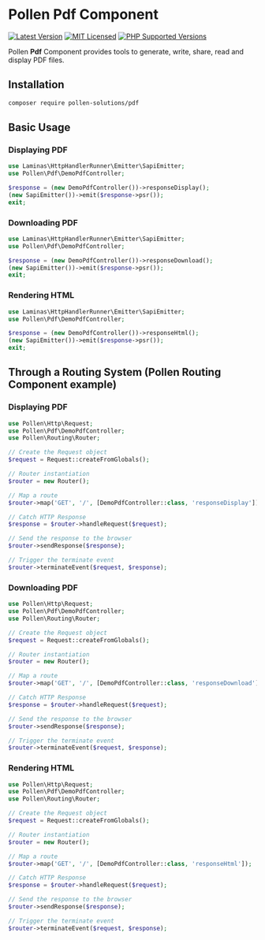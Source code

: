 # Pollen Pdf Component

[![Latest Version](https://img.shields.io/badge/release-1.0.0-blue?style=for-the-badge)](https://www.presstify.com/pollen-solutions/container/)
[![MIT Licensed](https://img.shields.io/badge/license-MIT-green?style=for-the-badge)](LICENSE.md)
[![PHP Supported Versions](https://img.shields.io/badge/PHP->=7.4-8892BF?style=for-the-badge&logo=php)](https://www.php.net/supported-versions.php)

Pollen **Pdf** Component provides tools to generate, write, share, read and display PDF files.

## Installation

```bash
composer require pollen-solutions/pdf
```

## Basic Usage

### Displaying PDF

```php
use Laminas\HttpHandlerRunner\Emitter\SapiEmitter;
use Pollen\Pdf\DemoPdfController;

$response = (new DemoPdfController())->responseDisplay();
(new SapiEmitter())->emit($response->psr());
exit;
```

### Downloading PDF

```php
use Laminas\HttpHandlerRunner\Emitter\SapiEmitter;
use Pollen\Pdf\DemoPdfController;

$response = (new DemoPdfController())->responseDownload();
(new SapiEmitter())->emit($response->psr());
exit;
```

### Rendering HTML

```php
use Laminas\HttpHandlerRunner\Emitter\SapiEmitter;
use Pollen\Pdf\DemoPdfController;

$response = (new DemoPdfController())->responseHtml();
(new SapiEmitter())->emit($response->psr());
exit;
```

## Through a Routing System (Pollen Routing Component example)

### Displaying PDF

```php
use Pollen\Http\Request;
use Pollen\Pdf\DemoPdfController;
use Pollen\Routing\Router;

// Create the Request object
$request = Request::createFromGlobals();

// Router instantiation
$router = new Router();

// Map a route
$router->map('GET', '/', [DemoPdfController::class, 'responseDisplay']);

// Catch HTTP Response
$response = $router->handleRequest($request);

// Send the response to the browser
$router->sendResponse($response);

// Trigger the terminate event
$router->terminateEvent($request, $response);
```

### Downloading PDF

```php
use Pollen\Http\Request;
use Pollen\Pdf\DemoPdfController;
use Pollen\Routing\Router;

// Create the Request object
$request = Request::createFromGlobals();

// Router instantiation
$router = new Router();

// Map a route
$router->map('GET', '/', [DemoPdfController::class, 'responseDownload']);

// Catch HTTP Response
$response = $router->handleRequest($request);

// Send the response to the browser
$router->sendResponse($response);

// Trigger the terminate event
$router->terminateEvent($request, $response);
```

### Rendering HTML

```php
use Pollen\Http\Request;
use Pollen\Pdf\DemoPdfController;
use Pollen\Routing\Router;

// Create the Request object
$request = Request::createFromGlobals();

// Router instantiation
$router = new Router();

// Map a route
$router->map('GET', '/', [DemoPdfController::class, 'responseHtml']);

// Catch HTTP Response
$response = $router->handleRequest($request);

// Send the response to the browser
$router->sendResponse($response);

// Trigger the terminate event
$router->terminateEvent($request, $response);
```